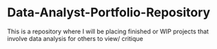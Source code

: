 # Data-Analyst-Portfolio-Repository



This is a repository where I will be placing finished or WIP projects that involve data analysis for others to view/ critique 
